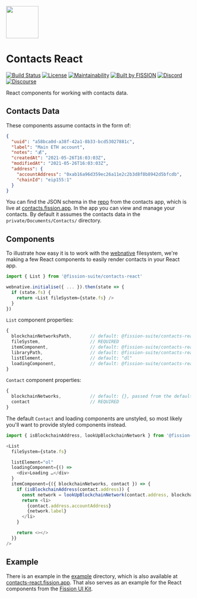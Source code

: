 <img src="https://raw.githubusercontent.com/fission-suite/kit/7658553dbcade0ce0482f4ee8b0f3db333aa960b/images/logo-icon-colored.svg" width="88" />


# Contacts React

[![Build Status](https://travis-ci.org/fission-suite/contacts-react.svg?branch=master)](https://travis-ci.org/fission-suite/contacts-react)
[![License](https://img.shields.io/badge/License-Apache%202.0-blue.svg)](https://github.com/fission-suite/blob/master/LICENSE)
[![Maintainability](https://api.codeclimate.com/v1/badges/44fb6a8a0cfd88bc41ef/maintainability)](https://codeclimate.com/github/fission-suite/contacts-react/maintainability)
[![Built by FISSION](https://img.shields.io/badge/⌘-Built_by_FISSION-purple.svg)](https://fission.codes)
[![Discord](https://img.shields.io/discord/478735028319158273.svg)](https://discord.gg/zAQBDEq)
[![Discourse](https://img.shields.io/discourse/https/talk.fission.codes/topics)](https://talk.fission.codes)

React components for working with contacts data.



## Contacts Data

These components assume contacts in the form of:

```json
{
  "uuid": "a58bca0d-a38f-42a1-8b33-bcd53027881c",
  "label": "Main ETH account",
  "notes": "💰",
  "createdAt": "2021-05-26T16:03:03Z",
  "modifiedAt": "2021-05-26T16:03:03Z",
  "address": {
    "accountAddress": "0xab16a96d359ec26a11e2c2b3d8f8b8942d5bfcdb",
    "chainId": "eip155:1"
  }
}
```
You can find the JSON schema in the [repo](https://github.com/fission-suite/contacts/blob/main/src/Schemas/Dawn/Contact.json) from the contacts app, which is live at [contacts.fission.app](https://contacts.fission.app/). In the app you can view and manage your contacts. By default it assumes the contacts data in the `private/Documents/Contacts/` directory.



## Components

To illustrate how easy it is to work with the [webnative](https://github.com/fission-suite/webnative) filesystem, we're making a few React components to easily render contacts in your React app.

```js
import { List } from '@fission-suite/contacts-react'

webnative.initialise({ ... }).then(state => {
  if (state.fs) {
    return <List fileSystem={state.fs} />
  }
})
```

`List` component properties:
```js
{
  blockchainNetworksPath,       // default: @fission-suite/contacts-react/List.DEFAULT_BLOCKCHAIN_NETWORKS_PATH
  fileSystem,                   // REQUIRED
  itemComponent,                // default: @fission-suite/contacts-react/Contact.Contact
  libraryPath,                  // default: @fission-suite/contacts-react/List.DEFAULT_PATH
  listElement,                  // default: "dl"
  loadingComponent,             // default: @fission-suite/contacts-react/List.Loading
}
```

`Contact` component properties:
```js
{
  blockchainNetworks,           // default: {}, passed from the default `List` component
  contact                       // REQUIRED
}
```

The default `Contact` and loading components are unstyled, so most likely you'll want to provide styled components instead.

```js
import { isBlockchainAddress, lookUpBlockchainNetwork } from '@fission-suite/contacts-react/Contact'

<List
  fileSystem={state.fs}

  listElement="ol"
  loadingComponent={() =>
    <div>Loading …</div>
  }
  itemComponent={({ blockchainNetworks, contact }) => {
    if (isBlockchainAddress(contact.address)) {
      const network = lookUpBlockchainNetwork(contact.address, blockchainNetworks)
      return <li>
        {contact.address.accountAddress}
        {network.label}
      </li>
    }

    return <></>
  }}
/>
```



## Example

There is an example in the [example](example/) directory, which is also available at [contacts-react.fission.app](https://contacts-react.fission.app). That also serves as an example for the React components from the [Fission UI Kit](https://github.com/fission-suite/kit).
